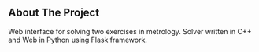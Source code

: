 ## About The Project
Web interface for solving two exercises in metrology.
Solver written in C++ and Web in Python using Flask framework.
